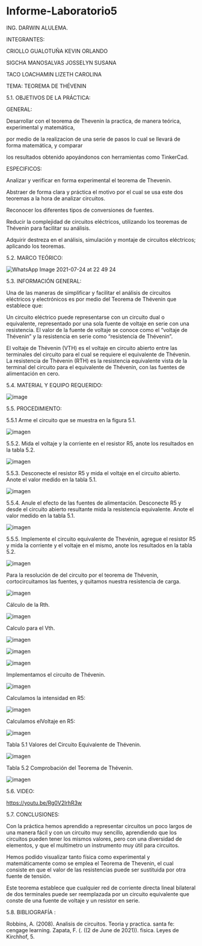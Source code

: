 # Informe-Laboratorio5

ING. DARWIN ALULEMA.

INTEGRANTES:

CRIOLLO GUALOTUÑA KEVIN ORLANDO

SIGCHA MANOSALVAS JOSSELYN SUSANA

TACO LOACHAMIN LIZETH CAROLINA


TEMA: TEOREMA DE THÉVENIN

5.1. OBJETIVOS DE LA PRÁCTICA:

GENERAL:


Desarrollar con el teorema de Thevenin la practica, de manera teórica, experimental y matemática,

por medio de la realizacion de una serie de pasos lo cual se llevará de forma matemática, y comparar

los resultados obtenido apoyándonos con herramientas como TinkerCad.


ESPECIFICOS:


Analizar y verificar en forma experimental el teorema de Thevenin.

Abstraer de forma clara y práctica el motivo por el cual se usa este dos teoremas a la hora
de analizar circuitos.

Reconocer los diferentes tipos de conversiones de fuentes.

Reducir la complejidad de circuitos eléctricos, utilizando los teoremas de Thévenin para facilitar su análisis.

Adquirir destreza en el análisis, simulación y montaje de circuitos eléctricos; aplicando los teoremas.



5.2. MARCO TEÓRICO:

![WhatsApp Image 2021-07-24 at 22 49 24](https://user-images.githubusercontent.com/85263529/127087893-6ea6525b-c294-45a1-94e8-b412a7b05427.jpeg)


5.3. INFORMACIÓN GENERAL:

Una de las maneras de simplificar y facilitar el análisis de circuitos eléctricos
y electrónicos es por medio del Teorema de Thévenin que establece que:

Un circuito eléctrico puede representarse con un circuito dual o equivalente,
representado por una sola fuente de voltaje en serie con una resistencia. El 
valor de la fuente de voltaje se conoce como el “voltaje de Thévenin” y la 
resistencia en serie como  “resistencia de Thévenin”.

El voltaje de Thévenin (VTH) es el voltaje en circuito abierto entre las terminales
del circuito para el cual se requiere el equivalente de Thévenin.
La resistencia de Thévenin (RTH) es la resistencia equivalente vista de la terminal
del circuito para el equivalente de Thévenin, con las fuentes de alimentación en cero.


5.4. MATERIAL Y EQUIPO REQUERIDO:


![image](https://user-images.githubusercontent.com/85263529/127086501-dd5b1c63-ec9d-4dd0-9fd1-24ae90e5571a.png)


5.5. PROCEDIMIENTO:

5.5.1 Arme el circuito que se muestra en la figura 5.1.

![imagen](https://user-images.githubusercontent.com/85263529/127091588-4e100044-577f-4caf-bf4e-bc4617eb4f71.png)

5.5.2. Mida el voltaje y la corriente en el resistor R5, anote los resultados en la tabla 5.2.

![imagen](https://user-images.githubusercontent.com/85263529/127091983-f4209c87-c1b0-4001-ab1b-a3dfd628cf24.png)

5.5.3. Desconecte el resistor R5 y mida el voltaje en el circuito abierto. Anote el valor medido en la tabla 5.1.

![imagen](https://user-images.githubusercontent.com/85263529/127092115-afb8f88f-0276-4829-ac35-1051bfa3f672.png)

5.5.4. Anule el efecto de las fuentes de alimentación. Desconecte R5 y desde el circuito abierto resultante mida la resistencia equivalente. Anote el valor medido en la tabla 5.1.

![imagen](https://user-images.githubusercontent.com/85263529/127092277-293fa429-442b-4017-bb8c-bf3155e6a68c.png)

5.5.5. Implemente el circuito equivalente de Thevénin, agregue el resistor R5 y mida la corriente y el voltaje en el mismo, anote los resultados en la tabla 5.2.

![imagen](https://user-images.githubusercontent.com/85263529/127091588-4e100044-577f-4caf-bf4e-bc4617eb4f71.png)

Para la resolución de del circuito por el teorema de Thévenin, cortocircuitamos las fuentes, y quitamos nuestra resistencia de carga.

![imagen](https://user-images.githubusercontent.com/85263529/127092668-1bcf6036-582a-42d2-bc39-f63cd3d6c49a.png)

Cálculo de la Rth.

![imagen](https://user-images.githubusercontent.com/85263529/127092731-8962222b-dd3a-4674-ba16-d3e24f7c40e7.png)

Calculo para el Vth.

![imagen](https://user-images.githubusercontent.com/85263529/127092759-ce629b81-3486-4d9e-a6ea-8ff9001de7ca.png)

![imagen](https://user-images.githubusercontent.com/85263529/127092807-5d300d77-95a1-4ff7-bed5-6781fc879569.png)

![imagen](https://user-images.githubusercontent.com/85263529/127092901-d1d8d13d-972d-4210-aaf6-71fe1ef361a5.png)

Implementamos el circuito de Thévenin.

![imagen](https://user-images.githubusercontent.com/85263529/127092973-47ea5d79-1ea2-4e11-b4ba-c927aa21db17.png)

Calculamos la intensidad en R5:

![imagen](https://user-images.githubusercontent.com/85263529/127093016-5ebe0898-7479-4115-b616-3315715dee3f.png)

Calculamos elVoltaje en R5:

![imagen](https://user-images.githubusercontent.com/85263529/127093096-aca45506-efa7-4762-b332-6571fe6857f6.png)

Tabla 5.1 Valores del Circuito Equivalente de Thévenin.

![imagen](https://user-images.githubusercontent.com/85263529/127093197-37075ed9-b006-4239-8033-32f0e1f069cb.png)

Tabla 5.2 Comprobación del Teorema de Thévenin.

![imagen](https://user-images.githubusercontent.com/85263529/127093258-849efbdd-ff9f-4eed-9fe6-153fce61ed10.png)


5.6. VIDEO:

https://youtu.be/Rg0V2lrhR3w

5.7. CONCLUSIONES:

Con la práctica hemos aprendido a representar circuitos un poco largos de una manera fácil y con un circuito muy sencillo,
aprendiendo que los circuitos pueden tener los mismos valores, pero con una diversidad de elementos, y que el multímetro
un instrumento muy útil para circuitos.

Hemos podido visualizar tanto física como experimental y matemáticamente como se emplea el Teorema de Thevenin, el cual consiste 
en que el valor de las resistencias puede ser sustituida por otra fuente de tensión.

Este teorema establece que cualquier red de corriente directa lineal bilateral de dos terminales puede ser reemplazada 
por un circuito equivalente que conste de una fuente de voltaje y un resistor en serie.



5.8. BIBLIOGRAFÍA :

Robbins, A. (2008). Analisis de circuitos. Teoria y practica. santa fe: cengage learning. 
Zapata, F. (. ((2 de June de 2021)). fisica. Leyes de Kirchhof, 5.







